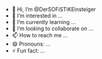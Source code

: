 - 👋 Hi, I’m @DerSOFiSTiKEinsteiger
- 👀 I’m interested in ...
- 🌱 I’m currently learning ...
- 💞️ I’m looking to collaborate on ...
- 📫 How to reach me ...
- 😄 Pronouns: ...
- ⚡ Fun fact: ...

<!---
DerSOFiSTiKEinsteiger/DerSOFiSTiKEinsteiger is a ✨ special ✨ repository because its `README.md` (this file) appears on your GitHub profile.
You can click the Preview link to take a look at your changes.
--->
